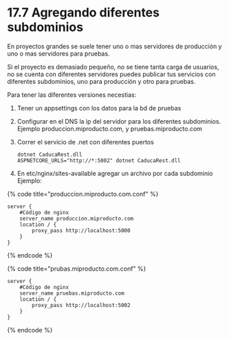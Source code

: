 # 17.7 Agregando diferentes subdominios

En proyectos grandes se suele tener uno o mas servidores de producción y uno o mas servidores para pruebas.&#x20;

Si el proyecto es demasiado pequeño, no se tiene tanta carga de usuarios, no se cuenta con diferentes servidores puedes publicar tus servicios con diferentes subdominios, uno para producción y otro para pruebas.

Para tener las diferentes versiones necestias:

1. Tener un appsettings con los datos para la bd de pruebas
2. Configurar en el DNS la ip del servidor para los diferentes subdominios. Ejemplo produccion.miproducto.com, y pruebas.miproducto.com
3.  Correr el servicio de .net con diferentes puertos&#x20;

    ```
    dotnet CaducaRest.dll
    ASPNETCORE_URLS="http://*:5002" dotnet CaducaRest.dll
    ```
4. En etc/nginx/sites-available agregar un archivo por cada subdominio\
   Ejemplo:

{% code title="produccion.miproducto.com.conf" %}
```
server {
    #Código de nginx
    server_name produccion.miproducto.com
    location / {
        proxy_pass http://localhost:5000
    }
}
```
{% endcode %}

{% code title="prubas.miproducto.com.conf" %}
```
server {
    #Código de nginx
    server_name pruebas.miproducto.com
    location / {
        proxy_pass http://localhost:5002
    }
}
```
{% endcode %}
